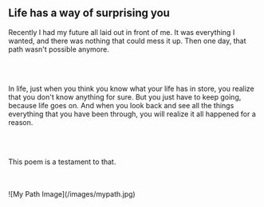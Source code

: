 
## Life has a way of surprising you
<p>Recently I had my future all laid out in front of me. It was everything I wanted, and there was nothing that could mess it up. 
Then one day, that path wasn't possible anymore. </p>
<br></br>
<p>In life, just when you think you know what your life has in store, you realize that you don't know anything for sure. But you just have to keep going, because life goes on. And when you look back and see all the things everything that you have been through, you will realize it all happened for a reason. </p>
<br></br>
<p>This poem is a testament to that. </p>
<br></br>
![My Path Image](/images/mypath.jpg)
